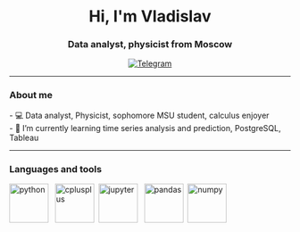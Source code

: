 <div id="header" align="center">
  <h1>Hi, I'm Vladislav</h1>
  <h3>Data analyst, physicist from Moscow</h3>
</div>
<div id="contacts" align="center">
  <a href="https://web.telegram.org/k/#@vwv_inc">
    <img src="https://img.shields.io/badge/Telegram-blue?style=for-the-badge&logo=telegram&logoColor=white" alt="Telegram"/>
  </a>
</div>

---

<h3>About me</h3>
-    💻 Data analyst, Physicist, sophomore MSU student, calculus enjoyer<br>
-    🌱 I’m currently learning time series analysis and prediction, PostgreSQL, Tableau

---

<h3>Languages and tools</h3>
<div>
  <img src="https://cdn.jsdelivr.net/gh/devicons/devicon/icons/python/python-original-wordmark.svg" title="python" width="70" height="70"/> &nbsp;
  <img src="https://cdn.jsdelivr.net/gh/devicons/devicon/icons/cplusplus/cplusplus-original.svg" title="cplusplus" width="70" height="70"/>&nbsp;
  <img src="https://cdn.jsdelivr.net/gh/devicons/devicon/icons/jupyter/jupyter-original-wordmark.svg" title="jupyter" width="70" height="70"/> &nbsp;
  <img src="https://cdn.jsdelivr.net/gh/devicons/devicon/icons/pandas/pandas-original-wordmark.svg" title="pandas" width="70" height="70"/>&nbsp;
  <img src="https://cdn.jsdelivr.net/gh/devicons/devicon/icons/numpy/numpy-original-wordmark.svg" title="numpy" width="70" height="70"/>
          
          

          
</div>
            
          


<!---
VladislavVoskoboinik/VladislavVoskoboinik is a ✨ special ✨ repository because its `README.md` (this file) appears on your GitHub profile.
You can click the Preview link to take a look at your changes.
--->
